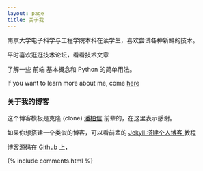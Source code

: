 ```yaml
---
layout: page
title: 关于我 
---
```


南京大学电子科学与工程学院本科在读学生，喜欢尝试各种新鲜的技术。
<p>
平时喜欢逛逛技术论坛，看看技术文章
<p>
了解一些 前端 基本概念和 Python 的简单用法。

<p>
If you want to learn more about me, come <a href='../moreaboutme/index.html'>here</a>
<p>

<h3> 关于我的博客 </h3>  
<p>

这个博客模板是克隆 (clone) <a target="_blank" href="http://baixin.io/"> 潘柏信</a> 前辈的，在这里表示感谢。

<p>

如果你想搭建一个类似的博客，可以看前辈的
<a href="/2016/10/jekyll_tutorials1/"> Jekyll 搭建个人博客 </a>
教程

<p> 

博客源码在 <a target="_blank" href='https://github.com/leopardpan/leopardpan.github.io/'>Github</a> 上，

<p> 

<p> 

<p> 


{% include comments.html %}

